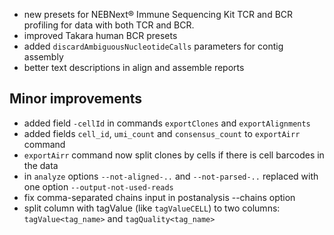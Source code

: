 - new presets for NEBNext® Immune Sequencing Kit TCR and BCR profiling for data with both TCR and BCR.
- improved Takara human BCR presets
- added `discardAmbiguousNucleotideCalls` parameters for contig assembly
- better text descriptions in align and assemble reports

## Minor improvements

- added field `-cellId` in commands `exportClones` and `exportAlignments`
- added fields `cell_id`, `umi_count` and `consensus_count` to `exportAirr` command
- `exportAirr` command now split clones by cells if there is cell barcodes in the data
- in `analyze` options `--not-aligned-..` and `--not-parsed-..` replaced with one option `--output-not-used-reads`
- fix comma-separated chains input in postanalysis --chains option
- split column with tagValue (like `tagValueCELL`) to two columns: `tagValue<tag_name>` and `tagQuality<tag_name>`
